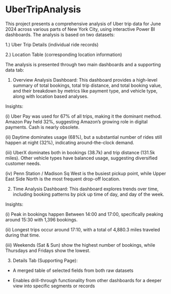 # UberTripAnalysis

This project presents a comprehensive analysis of Uber trip data for June 2024 across various parts of New York City, using interactive Power BI dashboards. The analysis is based on two datasets:

1.) Uber Trip Details (individual ride records)

2.) Location Table (corresponding location information)

The analysis is presented through two main dashboards and a supporting data tab:

1. Overview Analysis Dashboard:
This dashboard provides a high-level summary of total bookings, total trip distance, and total booking value, and their breakdown by metrics like payment type, and vehicle type, along with location based analyses.

Insights:

(i) Uber Pay was used for 67% of all trips, making it the dominant method. Amazon Pay held 32%, suggesting Amazon’s growing role in digital payments. Cash is nearly obsolete.

(ii) Daytime dominates usage (68%), but a substantial number of rides still happen at night (32%), indicating around-the-clock demand.

(iii) UberX dominates both in bookings (38.7k) and trip distance (131.5k miles). Other vehicle types have balanced usage, suggesting diversified customer needs.

(iv) Penn Station / Madison Sq West is the busiest pickup point, while Upper East Side North is the most frequent drop-off location.

2. Time Analysis Dashboard:
This dashboard explores trends over time, including booking patterns by pick up time of day, and day of the week.

Insights:

(i) Peak in bookings happen Between 14:00 and 17:00, specifically peaking around 15:30 with 1,396 bookings.

(ii) Longest trips occur around 17:10, with a total of 4,880.3 miles traveled during that time.

(iii) Weekends (Sat & Sun) show the highest number of bookings, while Thursdays and Fridays show the lowest.

3. Details Tab (Supporting Page):

* A merged table of selected fields from both raw datasets

* Enables drill-through functionality from other dashboards for a deeper view into specific segments or records

